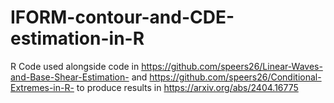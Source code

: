 # IFORM-contour-and-CDE-estimation-in-R
R Code used alongside code in https://github.com/speers26/Linear-Waves-and-Base-Shear-Estimation- and https://github.com/speers26/Conditional-Extremes-in-R- to produce results in https://arxiv.org/abs/2404.16775

